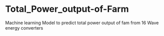 # Total_Power_output-of-Farm
Machine learning Model to predict total power output of fam from 16 Wave energy converters
